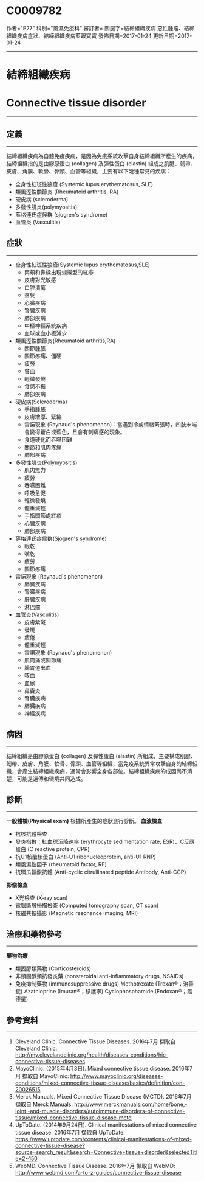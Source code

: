 # C0009782
作者="E27"
科別="風濕免疫科"
審訂者=
關鍵字=結締組織疾病 惡性腫瘤、結締組織疾病症狀、結締組織疾病藍眼寶寶
發佈日期=2017-01-24
更新日期=2017-01-24

----------
# 結締組織疾病
# Connective tissue disorder
----------
## 定義
----------

結締組織疾病為自體免疫疾病，是因為免疫系統攻擊自身結締組織所產生的疾病，結締組織指的是由膠原蛋白 (collagen) 及彈性蛋白 (elastin) 組成之肌腱、韌帶、皮膚、角膜、軟骨、骨頭、血管等組織，主要有以下幾種常見的疾病：

- 全身性紅斑性狼瘡 (Systemic lupus erythematosus, SLE) 
- 類風溼性關節炎 (Rheumatoid arthritis, RA)
- 硬皮病 (scleroderma) 
- 多發性肌炎(polymyositis) 
- 薛格連氏症候群 (sjogren's syndrome)
- 血管炎 (Vasculitis)
## 症狀
----------
- 全身性紅斑性狼瘡(Systemic lupus erythematosus,SLE)
  - 兩頰和鼻樑出現蝴蝶型的紅疹
  - 皮膚對光敏感
  - 口腔潰瘍
  - 落髮
  - 心臟疾病
  - 腎臟疾病
  - 肺部疾病
  - 中樞神經系統疾病
  - 血球或血小板減少
- 類風溼性關節炎(Rheumatoid arthritis,RA)
  - 關節腫脹
  - 關節疼痛、僵硬
  - 疲勞
  - 貧血
  - 輕微發燒
  - 食慾不振
  - 肺部疾病
- 硬皮病(Scleroderma)
  - 手指腫脹
  - 皮膚增厚、緊繃
  - 雷諾現象 (Raynaud's phenomenon)：當遇到冷或情緒緊張時，四肢末端會變得蒼白或藍色，且會有刺痛感的現象。
  - 食道硬化而吞嚥困難
  - 關節和肌肉疼痛
  - 肺部疾病
- 多發性肌炎(Polymyositis)
  - 肌肉無力
  - 疲勞
  - 吞嚥困難
  - 呼吸急促
  - 輕微發燒
  - 體重減輕
  - 手指關節處紅疹
  - 心臟疾病
  - 肺部疾病
- 薛格連氏症候群(Sjogren's syndrome)
  - 眼乾
  - 嘴乾
  - 疲勞
  - 關節疼痛
- 雷諾現象 (Raynaud's phenomenon)
  - 肺臟疾病
  - 腎臟疾病
  - 肝臟疾病
  - 淋巴瘤
- 血管炎(Vasculitis)
  - 皮膚紫斑
  - 發燒
  - 疲倦
  - 體重減輕
  - 雷諾現象 (Raynaud's phenomenon)
  - 肌肉痛或關節痛
  - 腸胃道出血
  - 咳血
  - 血尿
  - 鼻竇炎
  - 腎臟疾病
  - 肺臟疾病
  - 神經疾病
## 病因
----------

結締組織是由膠原蛋白 (collagen) 及彈性蛋白 (elastin) 所組成，主要構成肌腱、韌帶、皮膚、角膜、軟骨、骨頭、血管等組織，當免疫系統異常攻擊自身的結締組織，會產生結締組織疾病，通常會影響全身各部位。結締組織疾病的成因尚不清楚，可能是遺傳和環境共同造成。

## 診斷
----------

**一般體檢(Physical exam)**
根據所產生的症狀進行診斷。
**血液檢查**

- 抗核抗體檢查
- 發炎指數：紅血球沉降速率 (erythrocyte sedimentation rate, ESR)、C反應蛋白 (C reactive protein, CPR)
- 抗U1核醣核蛋白 (Anti-U1 ribonucleoprotein, anti-U1 RNP)
- 類風濕性因子 (rheumatoid factor, RF)
- 抗環瓜氨酸抗體 (Anti-cyclic citrullinated peptide Antibody, Anti-CCP)

**影像檢查**

- X光檢查 (X-ray scan)
- 電腦斷層掃描檢查 (Computed tomography scan, CT scan)
- 核磁共振攝影 (Magnetic resonance imaging, MRI)
## 治療和藥物參考
----------

**藥物治療**

- 類固醇類藥物 (Corticosteroids)
- 非類固醇類抗發炎藥 (nonsteroidal anti-inflammatory drugs, NSAIDs)
- 免疫抑制藥物 (immunosuppressive drugs)
  Methotrexate (Trexan®；治善錠)
  Azathioprine (Imuran®；移護寧)
  Cyclophosphamide (Endoxan®；癌德星)
## 參考資料
----------
1. Cleveland Clinic. Connective Tissue Diseases. 2016年7月 擷取自 Cleveland Clinic: http://my.clevelandclinic.org/health/diseases_conditions/hic-connective-tissue-diseases
2. MayoClinic. (2015年4月3日). Mixed connective tissue disease. 2016年7月 擷取自 MayoClinic: http://www.mayoclinic.org/diseases-conditions/mixed-connective-tissue-disease/basics/definition/con-20026515
3. Merck Manuals. Mixed Connective Tissue Disease (MCTD). 2016年7月 擷取自 Merck Manuals: http://www.merckmanuals.com/home/bone,-joint,-and-muscle-disorders/autoimmune-disorders-of-connective-tissue/mixed-connective-tissue-disease-mctd
4. UpToDate. (2014年9月24日). Clinical manifestations of mixed connective tissue disease. 2016年7月 擷取自 UpToDate: https://www.uptodate.com/contents/clinical-manifestations-of-mixed-connective-tissue-disease?source=search_result&search=Connective+tissue+disorder&selectedTitle=2~150
5. WebMD. Connective Tissue Disease. 2016年7月 擷取自 WebMD: http://www.webmd.com/a-to-z-guides/connective-tissue-disease



